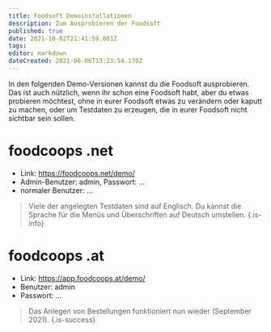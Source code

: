 ```yaml
---
title: Foodsoft Demoinstallationen 
description: Zum Ausprobieren der Foodsoft
published: true
date: 2021-10-02T21:41:59.081Z
tags: 
editor: markdown
dateCreated: 2021-06-06T13:23:54.170Z
---
```


In den folgenden Demo-Versionen kannst du die Foodsoft ausprobieren. Das ist auch nützlich, wenn ihr schon eine Foodsoft habt, aber du etwas probieren möchtest, ohne in eurer Foodsoft etwas zu verändern oder kaputt zu machen, oder um Testdaten zu erzeugen, die in eurer Foodsoft nicht sichtbar sein sollen.

# foodcoops .net
- Link: https://foodcoops.net/demo/
- Admin-Benutzer: admin, Passwort: ...
- normaler Benutzer: ...

> Viele der angelegten Testdaten sind auf Englisch. Du kannst die Sprache für die Menüs und Überschriften  auf Deutsch umstellen.
{.is-info}


# foodcoops .at

- Link: https://app.foodcoops.at/demo/
- Benutzer: admin
- Passwort: ...

> Das Anlegen von Bestellungen funktioniert nun wieder (September 2021).
{.is-success}
